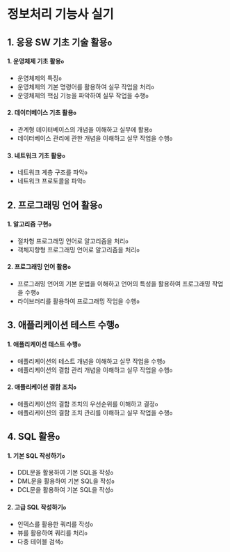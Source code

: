 # 정보처리 기능사 실기

## 1. 응용 SW 기초 기술 활용`o`

#### 1. 운영체제 기초 활용`o`

* 운영체제의 특징`o`
* 운영체제의 기본 명령어를 활용하여 실무 작업을 처리`o`
* 운영체제의 핵심 기능을 파악하여 실무 작업을 수행`o`

#### 2. 데이터베이스 기초 활용`o`

* 관계형 데이터베이스의 개념을 이해하고 실무에 활용`o`
* 데이터베이스 관리에 관한 개념을 이해하고 실무 작업을 수행`o`

#### 3. 네트워크 기초 활용`o`

* 네트워크 계층 구조를 파악`o`
* 네트워크 프로토콜을 파악`o`

## 2. 프로그래밍 언어 활용`o`

#### 1. 알고리즘 구현`o`

* 절차형 프로그래밍 언어로 알고리즘을 처리`o`
* 객체지향형 프로그래밍 언어로 알고리즘을 처리`o`

#### 2. 프로그래밍 언어 활용`o`

* 프로그래밍 언어의 기본 문법을 이해하고 언어의 특성을 활용하여 프로그래밍 작업을 수행`o`
* 라이브러리를 활용하여 프로그래밍 작업을 수행`o`

## 3. 애플리케이션 테스트 수행`o`

#### 1. 애플리케이션 테스트 수행`o`

* 애플리케이션의 테스트 개념을 이해하고 실무 작업을 수행`o`
* 애플리케이션의 결함 관리 개념을 이해하고 실무 작업을 수행`o`

#### 2. 애플리케이션 결함 조치`o`

* 애플리케이션의 결함 조치의 우선순위를 이해하고 결정`o`
* 애플리케이션의 결함 조치 관리를 이해하고 실무 작업을 수행`o`

## 4. SQL 활용`o`

#### 1. 기본 SQL 작성하기`o`

* DDL문을 활용하여 기본 SQL을 작성`o`
* DML문을 활용하여 기본 SQL을 작성`o`
* DCL문을 활용하여 기본 SQL을 작성`o`

#### 2. 고급 SQL 작성하기`o`

* 인덱스를 활용한 쿼리를 작성`o`
* 뷰를 활용하여 쿼리를 처리`o`
* 다중 테이블 검색`o`
